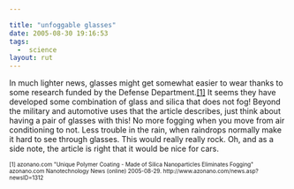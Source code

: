 ```yaml
---

title: "unfoggable glasses"
date: 2005-08-30 19:16:53
tags:
  -  science
layout: rut
---
```


<p>In much lighter news, glasses might get somewhat easier to wear thanks to some research funded by the Defense Department.<a href="http://www.azonano.com/news.asp?newsID=1312">[1]</a> It seems they have developed some combination of glass and silica that does not fog!  Beyond the military and automotive uses that the article describes, just think about having a pair of glasses with this! No more fogging when you move from air conditioning to not. Less trouble in the rain, when raindrops normally make it hard to see through glasses.  This would really really rock.  Oh, and as a side note, the article is right that it would be nice for cars.</p>  <font size="-2"> [1] azonano.com "Unique Polymer Coating - Made of Silica Nanoparticles Eliminates Fogging" azonano.com Nanotechnology News (online) 2005-08-29. http://www.azonano.com/news.asp?newsID=1312  </font>

